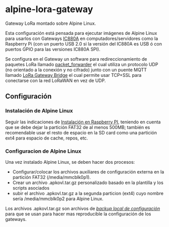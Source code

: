 # alpine-lora-gateway
Gateway LoRa montado sobre Alpine Linux.

Esta configuración está pensada para ejecutar imágenes de Alpine Linux para usarlos con Gateways [IC880A](https://wireless-solutions.de/products/long-range-radio/ic880a.html) en computadores/servidores como la Raspberry Pi (con un puerto USB 2.0 si la versión del IC880A es USB ó con puertos GPIO para las versiones IC880A SPI).

Se configura en el Gateway un software para redireccionamiento de paquetes LoRa llamado [packet_forwarder](https://github.com/pylatesUD/packet_forwarder) el cual utiliza un protocolo UDP (no orientado a la conexión y no cifrado) junto con un puente MQTT llamado [LoRa Gateway Bridge](https://docs.loraserver.io/lora-gateway-bridge) el cual permite usar TCP+SSL para conectarse con la red LoRaWAN en vez de UDP.


## Configuración

### Instalación de Alpine Linux
Seguir las indicaciones de [Instalación en Raspberry PI](https://wiki.alpinelinux.org/wiki/Raspberry_Pi), teniendo en cuenta que se debe dejar la partición FAT32 de al menos 500MB; también es recomendable usar el resto de espacio en la SD card como una partición ext4 para espacio de cache, repos, etc.

### Configuracion de Alpine Linux
Una vez instalado Alpine Linux, se deben hacer dos procesos:
- Configurar/colocar los archivos auxiliares de configuración externa en la partición FAT32 (/media/mmcblk0p1).
- Crear un archivo <nombre>.apkovl.tar.gz personalizado basado en la plantilla y los scripts asociados
- subir el archivo <nombre>.apkovl.tar.gz a la segunda particion (ext4)  cuyo nombre sería /media/mmcblk0p2 para Alpine Linux.

Los archivos <nombre>.apkovl.tar.gz son archivos de [*backup local de configuración*](https://wiki.alpinelinux.org/wiki/Alpine_local_backup) para que se usan para hacer mas reproducible la configuración de los gateways.



